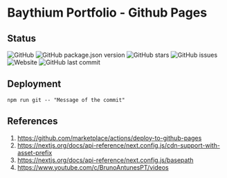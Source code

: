 # Baythium Portfolio - Github Pages

## Status

![GitHub](https://img.shields.io/github/license/damien-bayes/bth-portfolio_gh-pages?color=blueviolet&label=License&style=flat-square)
![GitHub package.json version](https://img.shields.io/github/package-json/v/damien-bayes/bth-portfolio_gh-pages?color=blueviolet&label=Version&style=flat-square)
![GitHub stars](https://img.shields.io/github/stars/damien-bayes/bth-portfolio_gh-pages?color=blueviolet&label=GitHub%20Stars&style=flat-square)
![GitHub issues](https://img.shields.io/github/issues/damien-bayes/bth-portfolio_gh-pages?color=blueviolet&label=Issues&style=flat-square)
![Website](https://img.shields.io/website?down_color=red&label=Website&style=flat-square&up_color=blueviolet&url=https://damien-bayes.github.io/bth-portfolio_gh-pages)
![GitHub last commit](https://img.shields.io/github/last-commit/damien-bayes/bth-portfolio_gh-pages?color=blueviolet&label=Last%20Commit&style=flat-square)

## Deployment

```
npm run git -- "Message of the commit"
```

## References
1. https://github.com/marketplace/actions/deploy-to-github-pages
2. https://nextjs.org/docs/api-reference/next.config.js/cdn-support-with-asset-prefix
3. https://nextjs.org/docs/api-reference/next.config.js/basepath
4. https://www.youtube.com/c/BrunoAntunesPT/videos
